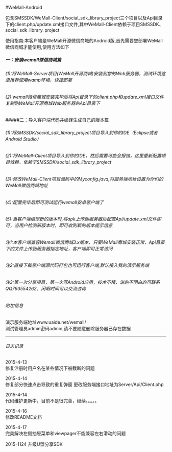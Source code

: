﻿#WeMall-Android

包含SMSSDK/WeMall-Client/social_sdk_library_project三个项目以及Api目录下的client.php/update.xml接口文件,其中WeMall-Client依赖于项目SMSSDK、social_sdk_library_project

使用指南:本客户端是WeMall开源微信商城的Android版,首先需要您部署WeMall微信商城才能使用,使用方法如下

##### 一：安装wemall微信商城篇

###### (1):将WeMall-Server项目(WeMall开源商城)安装到您的Web服务器，测试环境这里推荐使用wamp环境，快捷部署
###### (2):wemall微信商城安装完毕后将Api目录下的client.php和update.xml接口文件复制到WeMall开源商城Web服务器的Api目录下

#####二：导入客户端代码并编译生成自己的版本篇

###### (1):将SMSSDK/social_sdk_library_project项目导入到你的IDE（Eclipse或者Android Studio）</br>
###### (2):将WeMall-Client项目导入到你的IDE，然后需要可能会报错，这里重新配置项目依赖，依赖于SMSSDK/social_sdk_library_project</br>
###### (3):修改WeMall-Client项目源码中的Myconfig.java,将服务端地址设置为你们的WeMall微信商城地址</br>
###### (4):配置完毕后即可测试运行wemall安卓客户端了</br>
###### (5):当客户端编译新的版本时,将apk上传到服务器后配置Api/update.xml文件即可，当用户检测新版本时，即可收到新的版本提示信息</br>

###### 注1:本客户端兼容Wemall微信商城3.x版本，只要WeMall商城安装正常，Api目录下的文件上传到服务器指定地址，客户端即可正常访问</br>
###### 注2:直接下载客户端源代码打包也可运行客户端,默认接入我的演示服务端</br>
###### 注3:第一次分享项目，第一次写Android应用，技术不精，说的不明白的可联系QQ793554262，闲暇时间可以交流咨询<br>
###### 附加信息
演示服务端地址www.uaide.net/wemall/  
测试管理员admin密码admin,请不要随意删除服务器已存在数据
*** 
###### 日志记录
2015-4-13  
修复注册时用户名在某些情况下被截断的问题

2015-4-14  
修复部分快速点击导致的重复弹窗
更改服务端接口地址为Server/Api/Client.php

2015-4-14  
代码维护更新中，目前不是很完善，继续。。。。。

2015-4-16  
修改README文档

2015-4-17  
完美解决左侧抽屉菜单和viewpager不能兼容左右滑动的问题

2015-1124
升级U盟分享SDK